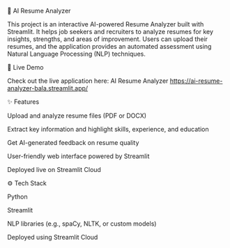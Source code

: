 📄 AI Resume Analyzer

This project is an interactive AI-powered Resume Analyzer built with Streamlit. It helps job seekers and recruiters to analyze resumes for key insights, strengths, and areas of improvement. Users can upload their resumes, and the application provides an automated assessment using Natural Language Processing (NLP) techniques.

🚀 Live Demo

Check out the live application here: AI Resume Analyzer
https://ai-resume-analyzer-bala.streamlit.app/



✨ Features

Upload and analyze resume files (PDF or DOCX)

Extract key information and highlight skills, experience, and education

Get AI-generated feedback on resume quality

User-friendly web interface powered by Streamlit

Deployed live on Streamlit Cloud



⚙️ Tech Stack

Python

Streamlit

NLP libraries (e.g., spaCy, NLTK, or custom models)

Deployed using Streamlit Cloud

